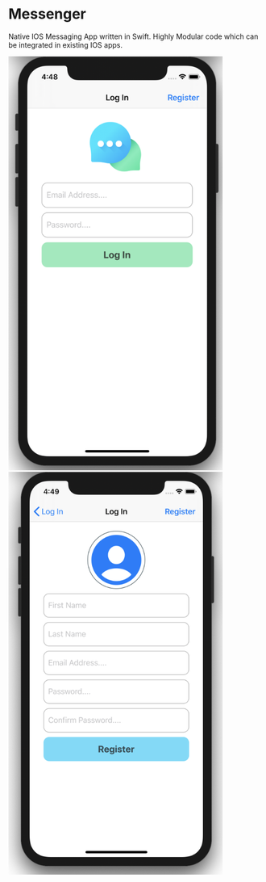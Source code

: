 # Messenger
Native IOS Messaging App written in Swift. Highly Modular code which can be integrated in existing IOS apps.


<img src="readme/login.png" width="425"/>  <img src="readme/signup.png" width="425"/>
